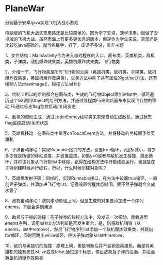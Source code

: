 # PlaneWar
分别基于安卓/java实现飞机大战小游戏


电脑版的飞机大战实现思路还是比较简单的，因为学了安卓，活学活用，就做了安卓版的飞机大战，虽然市面上有更多更优秀的版本，但是作为学生来说，实现还是比较吃java基础的，就当练练手，好了，废话不多说，直奔主题


1、文件结构：MainActivity作为进入游戏程序的入口，画布类，英雄机类，敌机类，子弹类，敌机爆炸效果类，英雄机爆炸效果类，飞行物类


2、介绍一下，飞行物类是所有飞行物的父类（英雄机类，敌机类，子弹类，敌机爆炸效果类，英雄机爆炸效果类），父类方法中除了共有属性的get/set方法，还有绘制方法drawImage()，碰撞方法isHit()


3、绘制：所以的绘制都会在画布类，生成的飞行物Object添加进list中，循环遍历这个list调用Object的绘制方法，并通过线程类F5来刷新画布来实现飞行物的移动,F5通过标志flag监控启动/关闭状态


4、敌机的自动生成：通过LoderEnmey线程类来实现自动生成敌机，通过标志flag监控启动/关闭状态



5、英雄机移动：在画布类中重写onTouchEvent方法，并将移动的坐标赋予给英雄机


6、子弹自动移动：实现Runnable接口的方法，设置true循环，y坐标减小，减少多少就是所谓的移动速度，并设置监控，如果y<0或者与敌机发生碰撞，跳出循环，并将该对象从飞行物list中移除，记得在结构方法中开启线程运行，也就是在子弹创建时候运行线程，所以，什么时候创建对象呢？


7、英雄机发射子弹：同样的，实现Runnable接口，在方法中设置true循环，一直创建子弹类，并添加进飞行物list，记得设置线程休息时间，要不然子弹就会变成水管了


8、敌机自动移动：敌机移动原理上同，但是生成的对象要添加进一个序列enems，下面会讲到用途


9、敌机与子弹的碰撞：在子弹类的线程方法中，没发送一次移动，就会遍历enems序列，调用isHit()方法判断是否发生重合，是，则将敌机销毁（从enems，list中remove），然后飞行物序列list添加一个敌机爆炸效果类，并跳出for循环，同时再跳出while循环，将该子弹对象从list中remove，



10、敌机与英雄机的碰撞：原理上同，但是判断后并不会销毁英雄机，而是将英雄机的独有属性isLive变成false,通过这个标志，停止敌机及子弹的绘画，并绘画英雄机的爆炸效果类
